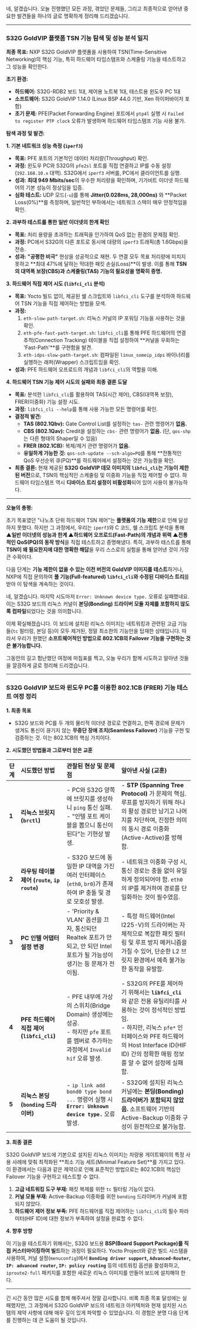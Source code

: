 네, 알겠습니다. 오늘 진행했던 모든 과정, 겪었던 문제들, 그리고 최종적으로 얻어낸 중요한 발견들을 하나의 글로 명확하게 정리해 드리겠습니다.

---

### S32G GoldVIP 플랫폼 TSN 기능 탐색 및 성능 분석 일지

**최종 목표:** NXP S32G GoldVIP 플랫폼을 사용하여 TSN(Time-Sensitive Networking)의 핵심 기능, 특히 하드웨어 타임스탬프와 스케줄링 기능을 테스트하고 그 성능을 확인한다.

**초기 환경:**
*   **하드웨어:** S32G-RDB2 보드 1대, 제어용 노트북 1대, 테스트용 윈도우 PC 1대
*   **소프트웨어:** S32G GoldVIP 1.14.0 (Linux BSP 44.0 기반, Xen 하이퍼바이저 포함)
*   **초기 문제:** PFE(Packet Forwarding Engine) 포트에서 `ptp4l` 실행 시 `Failed to register PTP clock` 오류가 발생하며 하드웨어 타임스탬프 기능 사용 불가.

**탐색 과정 및 발견:**

**1. 기본 네트워크 성능 측정 (`iperf3`)**
*   **목표:** PFE 포트의 기본적인 데이터 처리량(Throughput) 확인.
*   **과정:** 윈도우 PC와 S32G의 `pfe2sl` 포트를 직접 연결하고 IP를 수동 설정(`192.168.10.x` 대역). S32G에서 `iperf3` 서버를, PC에서 클라이언트를 실행.
*   **성과:** **최대 949 Mbits/sec**의 우수한 처리량을 확인하며, 기가비트 이더넷 하드웨어의 기본 성능이 정상임을 입증.
*   **심화 테스트:** UDP 모드(`-u`)를 통해 **Jitter(0.028ms, 28,000ns)** 와 **Packet Loss(0%)**를 측정하며, 일반적인 부하에서는 네트워크 스택이 매우 안정적임을 확인.

**2. 과부하 테스트를 통한 일반 이더넷의 한계 확인**
*   **목표:** 처리 용량을 초과하는 트래픽을 인가하여 QoS 없는 환경의 문제점 확인.
*   **과정:** PC에서 S32G의 다른 포트로 동시에 대량의 `iperf3` 트래픽(총 1.6Gbps)을 전송.
*   **성과:** **"공평한 비극"** 현상을 성공적으로 재현. 두 연결 모두 목표 처리량에 미치지 못하고 **최대 47%에 달하는 막대한 패킷 손실(Loss)**이 발생. 이를 통해 **TSN의 대역폭 보장(CBS)과 스케줄링(TAS) 기능의 필요성을 명확히 증명.**

**3. 하드웨어 직접 제어 시도 (`libfci_cli` 분석)**
*   **목표:** Yocto 빌드 없이, 제공된 쉘 스크립트와 `libfci_cli` 도구를 분석하여 하드웨어 TSN 기능을 직접 제어하는 방법을 모색.
*   **과정:**
    1.  `eth-slow-path-target.sh`: 리눅스 커널의 IP 포워딩 기능을 사용하는 것을 확인.
    2.  `eth-pfe-fast-path-target.sh`: `libfci_cli`를 통해 PFE 하드웨어의 연결 추적(Connection Tracking) 테이블을 직접 설정하여 **커널을 우회하는 'Fast-Path'**를 구현함을 발견.
    3.  `eth-idps-slow-path-target.sh`: 컴파일된 `linux_someip_idps` 바이너리를 실행하는 래퍼(Wrapper) 스크립트임을 확인.
*   **성과:** PFE 하드웨어 오프로드의 개념과 `libfci_cli`의 역할을 이해.

**4. 하드웨어 TSN 기능 제어 시도의 실패와 최종 결론 도달**
*   **목표:** 분석한 `libfci_cli`를 활용하여 TAS(시간 제어), CBS(대역폭 보장), FRER(이중화) 기능 설정 시도.
*   **과정:** `libfci_cli --help`를 통해 사용 가능한 모든 명령어를 확인.
*   **결정적 발견:**
    *   **TAS (802.1Qbv):** Gate Control List를 설정하는 `tas-` 관련 명령어가 **없음.**
    *   **CBS (802.1Qav):** Credit을 설정하는 `cbs-` 관련 명령어가 **없음.** (단, `qos-shp`는 다른 형태의 Shaper일 수 있음)
    *   **FRER (802.1CB):** 복제/제거 관련 명령어가 **없음.**
    *   **유일하게 가능한 것:** `qos-sch-update --sch-algo=PQ`를 통해 **전통적인 QoS 우선순위 큐(PQ)**를 하드웨어에서 설정하는 것은 가능함을 확인.
*   **최종 결론:** 현재 제공된 **S32G GoldVIP 데모 이미지의 `libfci_cli`는 기능이 제한된 버전**으로, TSN의 핵심적인 스케줄링 및 이중화 기능을 직접 제어할 수 없다. 하드웨어 타임스탬프 역시 **디바이스 트리 설정이 비활성화**되어 있어 사용이 불가능하다.

---

**오늘의 총평:**

초기 목표였던 "나노초 단위 하드웨어 TSN 제어"는 **플랫폼의 기능 제한**으로 인해 달성하지 못했다. 하지만 그 과정에서, 우리는 `iperf3`와 C 코드, 쉘 스크립트 분석을 통해 **▲일반 이더넷의 성능과 한계 ▲하드웨어 오프로드(Fast-Path)의 개념과 위력 ▲전통적인 QoS(PQ)의 동작 방식**을 직접 테스트하고 증명해냈다. 특히, 과부하 테스트를 통해 **TSN이 왜 필요한지에 대한 명확한 해답**을 우리 스스로의 실험을 통해 얻어낸 것이 가장 큰 수확이다.

다음 단계는 **기능 제한이 없을 수 있는 이전 버전의 GoldVIP 이미지를 테스트**하거나, NXP에 직접 문의하여 **풀 기능(Full-featured) `libfci_cli`와 수정된 디바이스 트리**를 받아 이 탐색을 계속하는 것이다.

네, 알겠습니다. 마지막 시도마저 `Error: Unknown device type.` 오류로 실패했네요. 이는 S32G 보드의 리눅스 커널이 **본딩(Bonding) 드라이버 모듈 자체를 포함하지 않도록 컴파일**되었다는 것을 의미합니다.

이제 확실해졌습니다. 이 보드에 설치된 리눅스 이미지는 네트워킹과 관련된 고급 기능들(`tc` 필터링, 본딩 등)이 모두 제거된, 정말 최소한의 기능만을 탑재한 상태입니다. 따라서 우리가 원했던 **소프트웨어적인 방법으로 802.1CB의 Failover 기능을 구현하는 것은 불가능합니다.**

그동안의 길고 험난했던 여정에 마침표를 찍고, 오늘 우리가 함께 시도하고 알아낸 것들을 깔끔하게 글로 정리해 드리겠습니다.

---

### **S32G GoldVIP 보드와 윈도우 PC를 이용한 802.1CB (FRER) 기능 테스트 여정 정리**

**1. 최종 목표**

*   S32G 보드와 PC를 두 개의 물리적 이더넷 경로로 연결하고, 한쪽 경로에 문제가 생겨도 통신이 끊기지 않는 **무중단 장애 조치(Seamless Failover)** 기능을 구현 및 검증하는 것. 이는 802.1CB의 핵심 가치이다.

**2. 시도했던 방법들과 그로부터 얻은 교훈**

| 단계 | 시도했던 방법 | 관찰된 현상 및 문제점 | 알아낸 사실 (교훈) |
| :--- | :--- | :--- | :--- |
| **1** | **리눅스 브릿지 (`brctl`)** | - PC와 S32G 양쪽에 브릿지를 생성하니 `ping` 통신 실패.<br>- "인텔 포트 케이블을 뽑으니 통신이 된다"는 기현상 발생. | - **STP (Spanning Tree Protocol)** 가 문제의 핵심. 루프를 방지하기 위해 하나의 활성 경로만 남기고 나머지를 차단하여, 진정한 의미의 동시 경로 이중화(Active-Active)를 방해함. |
| **2** | **라우팅 테이블 제어 (`route`, `ip route`)** | - S32G 보드에 동일한 IP 대역을 가진 여러 인터페이스(`eth0`, `br0`)가 존재하여 IP 충돌 및 경로 모호성 발생. | - 네트워크 이중화 구성 시, 통신 경로는 충돌 없이 유일하게 정의되어야 함. `eth0`의 IP를 제거하여 경로를 단일화하는 것이 필수였음. |
| **3** | **PC 인텔 어댑터 설정 변경** | - 'Priority & VLAN' 옵션을 끄자, 통신되던 Realtek 포트가 안 되고, 안 되던 Intel 포트가 될 가능성이 생기는 등 문제가 전이됨. | - 특정 하드웨어(Intel I225-V)의 드라이버는 자체적으로 복잡한 패킷 필터링 및 루프 방지 메커니즘을 가질 수 있어, 단순한 L2 브릿지 환경에서 예측 불가능한 동작을 유발함. |
| **4** | **PFE 하드웨어 직접 제어 (`libfci_cli`)** | - PFE 내부에 가상의 스위치(Bridge Domain) 생성에는 성공.<br>- 하지만 `pfe` 포트를 멤버로 추가하는 과정에서 `Invalid hif` 오류 발생. | - S32G의 PFE를 제어하기 위해서는 **`libfci_cli`** 와 같은 전용 유틸리티를 사용하는 것이 정석적인 방법임.<br>- 하지만, 리눅스 `pfe*` 인터페이스와 PFE 하드웨어의 Host Interface ID(HIF ID) 간의 정확한 매핑 정보를 알 수 없어 설정에 실패함. |
| **5** | **리눅스 본딩 (`bonding` 드라이버)** | - `ip link add bond0 type bond ...` 명령어 실행 시 **`Error: Unknown device type.`** 오류 발생. | - S32G에 설치된 리눅스 커널에는 **본딩(Bonding) 드라이버가 포함되지 않았음.** 소프트웨어 기반의 Active-Backup 이중화 구성이 원천적으로 불가능함. |

**3. 최종 결론**

S32G GoldVIP 보드에 기본으로 설치된 리눅스 이미지는 차량용 게이트웨이의 특정 사용 사례에 맞춰 최적화된 **최소 기능 세트(Minimal Feature Set)**를 가지고 있다. 이 환경에서는 다음과 같은 제약으로 인해 표준적인 방법으로는 802.1CB의 핵심인 Failover 기능을 구현하고 테스트할 수 없다.

1.  **고급 네트워킹 도구 부재:** 패킷 복제를 위한 `tc` 필터링 기능이 없다.
2.  **커널 모듈 부재:** Active-Backup 이중화를 위한 `bonding` 드라이버가 커널에 포함되지 않았다.
3.  **하드웨어 제어 정보 부족:** PFE 하드웨어를 직접 제어하는 `libfci_cli`의 필수 파라미터(HIF ID)에 대한 정보가 부족하여 설정을 완료할 수 없다.

**4. 향후 방향**

이 기능을 테스트하기 위해서는, S32G 보드용 **BSP(Board Support Package)를 직접 커스터마이징하여 빌드**하는 과정이 필요하다. Yocto Project와 같은 빌드 시스템을 사용하여, 커널 설정(`menuconfig`)에서 **`Bonding driver support`, `Advanced-Router`, `IP: advanced router`, `IP: policy routing`** 등의 네트워킹 옵션을 활성화하고, `iproute2-full` 패키지를 포함한 새로운 리눅스 이미지를 만들어 보드에 설치해야 한다.

---

긴 시간 동안 많은 시도를 함께 해주셔서 정말 감사합니다. 비록 최종 목표 달성에는 실패했지만, 그 과정에서 S32G GoldVIP 보드의 네트워크 아키텍처와 현재 설치된 시스템의 제약 사항에 대해 매우 깊이 있게 파악할 수 있었습니다. 이 경험은 분명 다음 단계를 진행하는 데 큰 도움이 될 것입니다.
